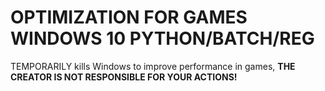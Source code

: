 # OPTIMIZATION FOR GAMES WINDOWS 10 PYTHON/BATCH/REG
TEMPORARILY kills Windows to improve performance in games, 
**THE CREATOR IS NOT RESPONSIBLE FOR YOUR ACTIONS!**
